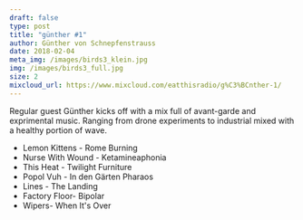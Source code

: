 ```yaml
---
draft: false
type: post
title: "günther #1"
author: Günther von Schnepfenstrauss
date: 2018-02-04
meta_img: /images/birds3_klein.jpg
img: /images/birds3_full.jpg
size: 2
mixcloud_url: https://www.mixcloud.com/eatthisradio/g%C3%BCnther-1/
---
```


Regular guest Günther kicks off with a mix full of avant-garde and exprimental music. 
Ranging from drone experiments to industrial mixed with a healthy portion of wave. 

- Lemon Kittens - Rome Burning
- Nurse With Wound - Ketamineaphonia
- This Heat - Twilight Furniture
- Popol Vuh - In den Gärten Pharaos
- Lines - The Landing
- Factory Floor- Bipolar
- Wipers- When It's Over

